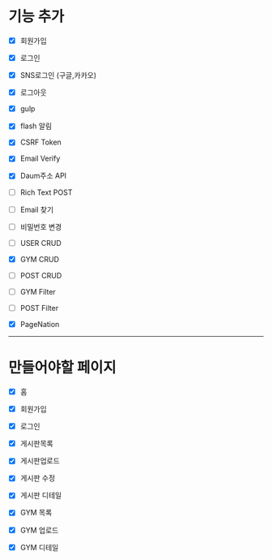 # 기능 추가

- [x] 회원가입

- [x] 로그인

- [x] SNS로그인 (구글,카카오)

- [x] 로그아웃

- [x] gulp

- [x] flash 알림

- [x] CSRF Token

- [x] Email Verify

- [x] Daum주소 API

- [ ] Rich Text POST

- [ ] Email 찾기

- [ ] 비밀번호 변경

- [ ] USER CRUD

- [x] GYM CRUD

- [ ] POST CRUD

- [ ] GYM Filter

- [ ] POST Filter

- [x] PageNation

---

# 만들어야할 페이지

- [x] 홈

- [x] 회원가입

- [x] 로그인

- [x] 게시판목록

- [x] 게시판업로드

- [x] 게시판 수정

- [x] 게시판 디테일

- [x] GYM 목록

- [x] GYM 업로드

- [x] GYM 디테일

